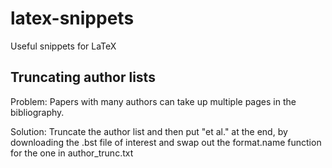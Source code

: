 # latex-snippets
Useful snippets for LaTeX

## Truncating author lists
Problem:
Papers with many authors can take up multiple pages in the bibliography.

Solution:
Truncate the author list and then put "et al." at the end, by
downloading the .bst file of interest and swap out the format.name
function for the one in author_trunc.txt
